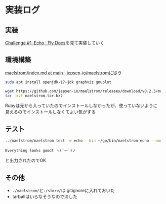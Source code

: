 # 実装ログ

## 実装
[Challenge #1: Echo · Fly Docs](https://fly.io/dist-sys/1/)を見て実装していく

## 環境構築
[maelstrom/index.md at main · jepsen-io/maelstrom](https://github.com/jepsen-io/maelstrom/blob/main/doc/01-getting-ready/index.md#prerequisites)に従う

```sh
sudo apt install openjdk-17-jdk graphviz gnuplot
```

```sh
wget https://github.com/jepsen-io/maelstrom/releases/download/v0.2.3/maelstrom.tar.bz2
tar -xvf maelstrom.tar.bz2
```

Rubyは元から入っていたのでインストールしなかったが、使っていないように見えるのでインストールしなくてよい気がする

## テスト
```sh
../maelstrom/maelstrom test -w echo --bin ~/go/bin/maelstrom-echo --node-count 1 --time-limit 10
```

```
Everything looks good! ヽ(‘ー`)ノ
```
と出力されたのでOK

## その他
- `./maelstrom/`と`./store/`は.gitignoreに入れておいた
- tarballはいらなそうなので消した
